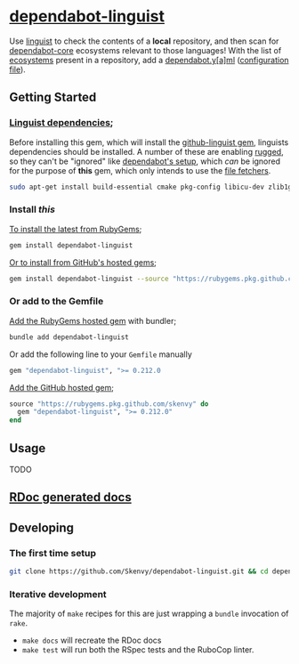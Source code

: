 # [dependabot-linguist](https://github.com/Skenvy/dependabot-linguist)
Use [linguist](https://github.com/github/linguist) to check the contents of a **local** repository, and then scan for [dependabot-core](https://github.com/dependabot/dependabot-core) ecosystems relevant to those languages! With the list of [ecosystems](https://docs.github.com/en/code-security/dependabot/dependabot-version-updates/configuration-options-for-the-dependabot.yml-file#package-ecosystem) present in a repository, add a [dependabot.y[a]ml](https://docs.github.com/en/code-security/dependabot/dependabot-security-updates/configuring-dependabot-security-updates) ([configuration file](https://docs.github.com/en/code-security/dependabot/dependabot-version-updates/configuration-options-for-the-dependabot.yml-file)).
## Getting Started
### [Linguist dependencies](https://github.com/github/linguist#dependencies);
Before installing this gem, which will install the [github-linguist gem](https://rubygems.org/gems/github-linguist), linguists dependencies should be installed. A number of these are enabling [rugged](https://rubygems.org/gems/rugged), so they can't be "ignored" like [dependabot's setup](https://github.com/dependabot/dependabot-core#setup), which _can_ be ignored for the purpose of **this** gem, which only intends to use the [file fetchers](https://github.com/dependabot/dependabot-core/blob/v0.212.0/common/lib/dependabot/file_fetchers/README.md).
```bash
sudo apt-get install build-essential cmake pkg-config libicu-dev zlib1g-dev libcurl4-openssl-dev libssl-dev ruby-dev
```
### Install _this_
[To install the latest from RubyGems](https://rubygems.org/gems/dependabot-linguist);
```sh
gem install dependabot-linguist
```
[Or to install from GitHub's hosted gems](https://github.com/Skenvy/dependabot-linguist/packages/TODO);
```sh
gem install dependabot-linguist --source "https://rubygems.pkg.github.com/skenvy"
```
### Or add to the Gemfile
[Add the RubyGems hosted gem](https://rubygems.org/gems/dependabot-linguist) with bundler;
```sh
bundle add dependabot-linguist
```
Or add the following line to your `Gemfile` manually
```ruby
gem "dependabot-linguist", ">= 0.212.0
```
[Add the GitHub hosted gem](https://github.com/Skenvy/dependabot-linguist/packages/TODO);
```ruby
source "https://rubygems.pkg.github.com/skenvy" do
  gem "dependabot-linguist", ">= 0.212.0"
end
```
## Usage
TODO
## [RDoc generated docs](https://skenvy.github.io/dependabot-linguist/)
## Developing
### The first time setup
```sh
git clone https://github.com/Skenvy/dependabot-linguist.git && cd dependabot-linguist && make setup
```
### Iterative development
The majority of `make` recipes for this are just wrapping a `bundle` invocation of `rake`.
* `make docs` will recreate the RDoc docs
* `make test` will run both the RSpec tests and the RuboCop linter.
